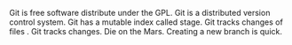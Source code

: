 Git is free software distribute under the GPL.
Git is a distributed version control system.
Git has a mutable index called stage.
Git tracks changes of files .
Git tracks changes.
Die on the Mars.
Creating a new branch is quick.
